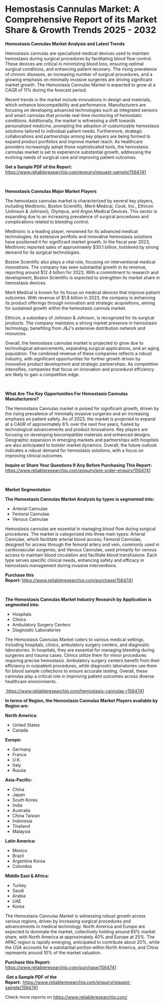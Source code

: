 <p><h1>Hemostasis Cannulas Market: A Comprehensive Report of its Market Share & Growth Trends 2025 - 2032</h1></p><p><strong>Hemostasis Cannulas Market Analysis and Latest Trends</strong></p>
<p><p>Hemostasis cannulas are specialized medical devices used to maintain hemostasis during surgical procedures by facilitating blood flow control. These devices are critical in minimizing blood loss, ensuring optimal surgical conditions, and enhancing patient recovery. The rising prevalence of chronic diseases, an increasing number of surgical procedures, and a growing emphasis on minimally invasive surgeries are driving significant market growth. The Hemostasis Cannulas Market is expected to grow at a CAGR of 11% during the forecast period.</p><p>Recent trends in the market include innovations in design and materials, which enhance biocompatibility and performance. Manufacturers are focusing on developing advanced technologies such as integrated sensors and smart cannulas that provide real-time monitoring of hemostatic conditions. Additionally, the market is witnessing a shift towards personalized medicine, prompting the adoption of customizable hemostasis solutions tailored to individual patient needs. Furthermore, strategic collaborations and partnerships among key players are being formed to expand product portfolios and improve market reach. As healthcare providers increasingly adopt these sophisticated tools, the hemostasis cannulas market is set to experience substantial growth, addressing the evolving needs of surgical care and improving patient outcomes.</p></p>
<p><strong>Get a Sample PDF of the Report:&nbsp;</strong> <a href="https://www.reliableresearchiq.com/enquiry/request-sample/1564741?utm_campaign=3148&utm_medium=2&utm_source=Github&utm_content=ia&utm_term=04032025&utm_id=hemostasis-cannulas">https://www.reliableresearchiq.com/enquiry/request-sample/1564741</a></p>
<p>&nbsp;</p>
<p><strong>Hemostasis Cannulas Major Market Players</strong></p>
<p><p>The hemostasis cannulas market is characterized by several key players, including Medtronic, Boston Scientific, Merit Medical, Cook, Inc., Ethicon (Johnson & Johnson), Olympus, and Argon Medical Devices. This sector is expanding due to an increasing prevalence of surgical procedures and complications related to bleeding control.</p><p>Medtronic is a leading player, renowned for its advanced medical technologies. Its extensive portfolio and innovative hemostasis solutions have positioned it for significant market growth. In the fiscal year 2023, Medtronic reported sales of approximately $30.1 billion, bolstered by strong demand for its surgical technologies.</p><p>Boston Scientific also plays a vital role, focusing on interventional medical innovations. The company has seen substantial growth in its revenue, reporting around $12.4 billion for 2023. With a commitment to research and development, Boston Scientific is expected to strengthen its market share in hemostasis devices.</p><p>Merit Medical is known for its focus on medical devices that improve patient outcomes. With revenue of $1.8 billion in 2023, the company is enhancing its product offerings through innovation and strategic acquisitions, aiming for sustained growth within the hemostasis cannula market.</p><p>Ethicon, a subsidiary of Johnson & Johnson, is recognized for its surgical products. The company maintains a strong market presence in hemostasis technology, benefiting from J&J's extensive distribution network and resources.</p><p>Overall, the hemostasis cannulas market is projected to grow due to technological advancements, expanding surgical applications, and an aging population. The combined revenue of these companies reflects a robust industry, with significant opportunities for further growth driven by innovative product development and strategic partnerships. As competition intensifies, companies that focus on innovation and procedural efficiency are likely to gain a competitive edge.</p></p>
<p>&nbsp;</p>
<p><strong>What Are The Key Opportunities For Hemostasis Cannulas Manufacturers?</strong></p>
<p><p>The Hemostasis Cannulas market is poised for significant growth, driven by the rising prevalence of minimally invasive surgeries and an increasing emphasis on patient safety. As of 2023, the market is projected to expand at a CAGR of approximately 6% over the next five years, fueled by technological advancements and product innovations. Key players are focusing on developing biocompatible materials and enhanced designs. Geographic expansion in emerging markets and partnerships with hospitals are also anticipated to bolster market dynamics. Overall, the future outlook indicates a robust demand for hemostasis solutions, with a focus on improving clinical outcomes.</p></p>
<p><strong>Inquire or Share Your Questions If Any Before Purchasing This Report:</strong> <a href="https://www.reliableresearchiq.com/enquiry/pre-order-enquiry/1564741?utm_campaign=3148&utm_medium=2&utm_source=Github&utm_content=ia&utm_term=04032025&utm_id=hemostasis-cannulas">https://www.reliableresearchiq.com/enquiry/pre-order-enquiry/1564741</a></p>
<p>&nbsp;</p>
<p><strong>Market Segmentation</strong></p>
<p><strong>The Hemostasis Cannulas Market Analysis by types is segmented into:</strong></p>
<p><ul><li>Arterial Cannulae</li><li>Femoral Cannulae</li><li>Venous Cannulae</li></ul></p>
<p><p>Hemostasis cannulas are essential in managing blood flow during surgical procedures. The market is categorized into three main types: Arterial Cannulae, which facilitate arterial blood access; Femoral Cannulae, designed for access through the femoral artery and vein, commonly used in cardiovascular surgeries; and Venous Cannulae, used primarily for venous access to maintain blood circulation and facilitate blood transfusions. Each type serves specific clinical needs, enhancing safety and efficacy in hemostasis management during invasive interventions.</p></p>
<p><strong>Purchase this Report:&nbsp;</strong><a href="https://www.reliableresearchiq.com/purchase/1564741?utm_campaign=3148&utm_medium=2&utm_source=Github&utm_content=ia&utm_term=04032025&utm_id=hemostasis-cannulas">https://www.reliableresearchiq.com/purchase/1564741</a></p>
<p>&nbsp;</p>
<p><strong>The Hemostasis Cannulas Market Industry Research by Application is segmented into:</strong></p>
<p><ul><li>Hospitals</li><li>Clinics</li><li>Ambulatory Surgery Centers</li><li>Diagnostic Laboratories</li></ul></p>
<p><p>The Hemostasis Cannulas Market caters to various medical settings, including hospitals, clinics, ambulatory surgery centers, and diagnostic laboratories. In hospitals, they are essential for managing bleeding during surgeries and trauma cases. Clinics utilize them for minor procedures requiring precise hemostasis. Ambulatory surgery centers benefit from their efficiency in outpatient procedures, while diagnostic laboratories use them for blood sample collections to ensure accurate testing. Overall, these cannulas play a critical role in improving patient outcomes across diverse healthcare environments.</p></p>
<p><a href="https://www.reliableresearchiq.com/hemostasis-cannulas-r1564741?utm_campaign=3148&utm_medium=2&utm_source=Github&utm_content=ia&utm_term=04032025&utm_id=hemostasis-cannulas">&nbsp;https://www.reliableresearchiq.com/hemostasis-cannulas-r1564741</a></p>
<p><strong>In terms of Region, the Hemostasis Cannulas Market Players available by Region are:</strong></p>
<p>
    <p> <strong> North America: </strong>
        <ul>
            <li>United States</li>
            <li>Canada</li>
        </ul>
        </p> 
    <p> <strong> Europe: </strong>
        <ul>
            <li>Germany</li>
            <li>France</li>
            <li>U.K.</li>
            <li>Italy</li>
            <li>Russia</li>
        </ul>
        </p> 
    <p> <strong> Asia-Pacific: </strong>
        <ul>
            <li>China</li>
            <li>Japan</li>
            <li>South Korea</li>
            <li>India</li>
            <li>Australia</li>
            <li>China Taiwan</li>
            <li>Indonesia</li>
            <li>Thailand</li>
            <li>Malaysia</li>
        </ul>
        </p> 
    <p> <strong> Latin America: </strong>
        <ul>
            <li>Mexico</li>
            <li>Brazil</li>
            <li>Argentina Korea</li>
            <li>Colombia</li>
        </ul>
        </p> 
    <p> <strong> Middle East & Africa: </strong>
        <ul>
            <li>Turkey</li>
            <li>Saudi</li>
            <li>Arabia</li>
            <li>UAE</li>
            <li>Korea</li>
        </ul>
    </p>
    </p>
<p><p>The Hemostasis Cannulas Market is witnessing robust growth across various regions, driven by increasing surgical procedures and advancements in medical technology. North America and Europe are expected to dominate the market, collectively holding around 65% market share, with North America at approximately 40% and Europe at 25%. The APAC region is rapidly emerging, anticipated to contribute about 20%, while the USA accounts for a substantial portion within North America, and China represents around 10% of the market valuation.</p></p>
<p><strong>Purchase this Report: </strong><a href="https://www.reliableresearchiq.com/purchase/1564741?utm_campaign=3148&utm_medium=2&utm_source=Github&utm_content=ia&utm_term=04032025&utm_id=hemostasis-cannulas">https://www.reliableresearchiq.com/purchase/1564741</a></p>
<p>&nbsp;<strong>Get a Sample PDF of the Report:&nbsp;&nbsp;</strong><a href="https://www.reliableresearchiq.com/enquiry/request-sample/1564741?utm_campaign=3148&utm_medium=2&utm_source=Github&utm_content=ia&utm_term=04032025&utm_id=hemostasis-cannulas">https://www.reliableresearchiq.com/enquiry/request-sample/1564741</a></p>
<p><strong></strong></p>
<p>Check more reports on <a href="https://www.reliableresearchiq.com/?utm_campaign=3148&utm_medium=2&utm_source=Github&utm_content=ia&utm_term=04032025&utm_id=hemostasis-cannulas">https://www.reliableresearchiq.com/</a></p>